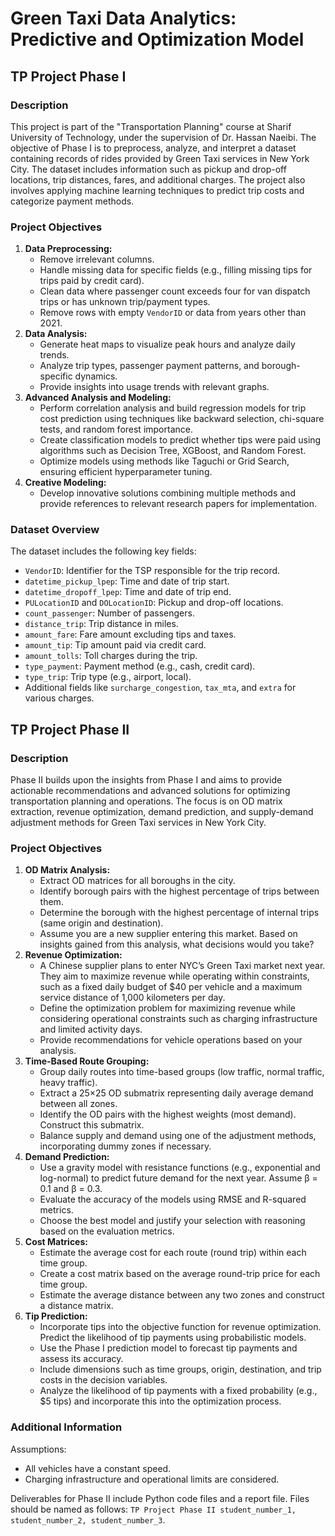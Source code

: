 <!DOCTYPE html>
<html lang="en">
<head>
<meta charset="UTF-8">
<meta name="viewport" content="width=device-width, initial-scale=1.0">
<title>Green Taxi Data Analytics: Predictive and Optimization Model</title>
</head>
<body>
<h1>Green Taxi Data Analytics: Predictive and Optimization Model</h1>

<!-- Phase I -->
<h2>TP Project Phase I</h2>
<h3>Description</h3>
<p>This project is part of the "Transportation Planning" course at Sharif University of Technology, under the supervision of Dr. Hassan Naeibi. The objective of Phase I is to preprocess, analyze, and interpret a dataset containing records of rides provided by Green Taxi services in New York City. The dataset includes information such as pickup and drop-off locations, trip distances, fares, and additional charges. The project also involves applying machine learning techniques to predict trip costs and categorize payment methods.</p>

<h3>Project Objectives</h3>
<ol>
<li><strong>Data Preprocessing:</strong>
<ul>
<li>Remove irrelevant columns.</li>
<li>Handle missing data for specific fields (e.g., filling missing tips for trips paid by credit card).</li>
<li>Clean data where passenger count exceeds four for van dispatch trips or has unknown trip/payment types.</li>
<li>Remove rows with empty <code>VendorID</code> or data from years other than 2021.</li>
</ul>
</li>
<li><strong>Data Analysis:</strong>
<ul>
<li>Generate heat maps to visualize peak hours and analyze daily trends.</li>
<li>Analyze trip types, passenger payment patterns, and borough-specific dynamics.</li>
<li>Provide insights into usage trends with relevant graphs.</li>
</ul>
</li>
<li><strong>Advanced Analysis and Modeling:</strong>
<ul>
<li>Perform correlation analysis and build regression models for trip cost prediction using techniques like backward selection, chi-square tests, and random forest importance.</li>
<li>Create classification models to predict whether tips were paid using algorithms such as Decision Tree, XGBoost, and Random Forest.</li>
<li>Optimize models using methods like Taguchi or Grid Search, ensuring efficient hyperparameter tuning.</li>
</ul>
</li>
<li><strong>Creative Modeling:</strong>
<ul>
<li>Develop innovative solutions combining multiple methods and provide references to relevant research papers for implementation.</li>
</ul>
</li>
</ol>

<h3>Dataset Overview</h3>
<p>The dataset includes the following key fields:</p>
<ul>
<li><code>VendorID</code>: Identifier for the TSP responsible for the trip record.</li>
<li><code>datetime_pickup_lpep</code>: Time and date of trip start.</li>
<li><code>datetime_dropoff_lpep</code>: Time and date of trip end.</li>
<li><code>PULocationID</code> and <code>DOLocationID</code>: Pickup and drop-off locations.</li>
<li><code>count_passenger</code>: Number of passengers.</li>
<li><code>distance_trip</code>: Trip distance in miles.</li>
<li><code>amount_fare</code>: Fare amount excluding tips and taxes.</li>
<li><code>amount_tip</code>: Tip amount paid via credit card.</li>
<li><code>amount_tolls</code>: Toll charges during the trip.</li>
<li><code>type_payment</code>: Payment method (e.g., cash, credit card).</li>
<li><code>type_trip</code>: Trip type (e.g., airport, local).</li>
<li>Additional fields like <code>surcharge_congestion</code>, <code>tax_mta</code>, and <code>extra</code> for various charges.</li>
</ul>

<!-- Phase II -->
<h2>TP Project Phase II</h2>
<h3>Description</h3>
<p>Phase II builds upon the insights from Phase I and aims to provide actionable recommendations and advanced solutions for optimizing transportation planning and operations. The focus is on OD matrix extraction, revenue optimization, demand prediction, and supply-demand adjustment methods for Green Taxi services in New York City.</p>

<h3>Project Objectives</h3>
<ol>
<li><strong>OD Matrix Analysis:</strong>
<ul>
<li>Extract OD matrices for all boroughs in the city.</li>
<li>Identify borough pairs with the highest percentage of trips between them.</li>
<li>Determine the borough with the highest percentage of internal trips (same origin and destination).</li>
<li>Assume you are a new supplier entering this market. Based on insights gained from this analysis, what decisions would you take?</li>
</ul>
</li>
<li><strong>Revenue Optimization:</strong>
<ul>
<li>A Chinese supplier plans to enter NYC’s Green Taxi market next year. They aim to maximize revenue while operating within constraints, such as a fixed daily budget of $40 per vehicle and a maximum service distance of 1,000 kilometers per day.</li>
<li>Define the optimization problem for maximizing revenue while considering operational constraints such as charging infrastructure and limited activity days.</li>
<li>Provide recommendations for vehicle operations based on your analysis.</li>
</ul>
</li>
<li><strong>Time-Based Route Grouping:</strong>
<ul>
<li>Group daily routes into time-based groups (low traffic, normal traffic, heavy traffic).</li>
<li>Extract a 25×25 OD submatrix representing daily average demand between all zones.</li>
<li>Identify the OD pairs with the highest weights (most demand). Construct this submatrix.</li>
<li>Balance supply and demand using one of the adjustment methods, incorporating dummy zones if necessary.</li>
</ul>
</li>
<li><strong>Demand Prediction:</strong>
<ul>
<li>Use a gravity model with resistance functions (e.g., exponential and log-normal) to predict future demand for the next year. Assume β = 0.1 and β = 0.3.</li>
<li>Evaluate the accuracy of the models using RMSE and R-squared metrics.</li>
<li>Choose the best model and justify your selection with reasoning based on the evaluation metrics.</li>
</ul>
</li>
<li><strong>Cost Matrices:</strong>
<ul>
<li>Estimate the average cost for each route (round trip) within each time group.</li>
<li>Create a cost matrix based on the average round-trip price for each time group.</li>
<li>Estimate the average distance between any two zones and construct a distance matrix.</li>
</ul>
</li>
<li><strong>Tip Prediction:</strong>
<ul>
<li>Incorporate tips into the objective function for revenue optimization. Predict the likelihood of tip payments using probabilistic models.</li>
<li>Use the Phase I prediction model to forecast tip payments and assess its accuracy.</li>
<li>Include dimensions such as time groups, origin, destination, and trip costs in the decision variables.</li>
<li>Analyze the likelihood of tip payments with a fixed probability (e.g., $5 tips) and incorporate this into the optimization process.</li>
</ul>
</li>
</ol>

<h3>Additional Information</h3>
<p>Assumptions:</p>
<ul>
<li>All vehicles have a constant speed.</li>
<li>Charging infrastructure and operational limits are considered.</li>
</ul>
<p>Deliverables for Phase II include Python code files and a report file. Files should be named as follows: <code>TP Project Phase II student_number_1, student_number_2, student_number_3</code>.</p>
</body>
</html>
